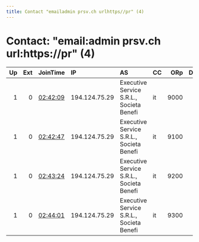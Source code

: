 ```yaml
---
title: Contact "emailadmin prsv.ch urlhttps//pr" (4)
---
```


# Contact: "email:admin prsv.ch url:https://pr" (4)

|   Up |   Ext | JoinTime                                                                                              | IP            | AS                                       | CC   |   ORp |   Dirp | OS    | Version   | Nickname   |   eFamMembers |
|-----:|------:|:------------------------------------------------------------------------------------------------------|:--------------|:-----------------------------------------|:-----|------:|-------:|:------|:----------|:-----------|--------------:|
|    1 |     0 | [02:42:09](https://nusenu.github.io/OrNetStats/w/relay/88E4F86CCC346FE95F3B23AE95668FE435167190.html) | 194.124.75.29 | Executive Service S.R.L., Societa Benefi | it   |  9000 |      0 | Linux | 0.4.7.13  | prsv       |            80 |
|    1 |     0 | [02:42:47](https://nusenu.github.io/OrNetStats/w/relay/45AD465ED723A7567A7AE02D31404797FD5244D7.html) | 194.124.75.29 | Executive Service S.R.L., Societa Benefi | it   |  9100 |      0 | Linux | 0.4.7.13  | prsv       |            80 |
|    1 |     0 | [02:43:24](https://nusenu.github.io/OrNetStats/w/relay/7A89F6DFF4342281A7A2B3D5D866F60F9AE07B1D.html) | 194.124.75.29 | Executive Service S.R.L., Societa Benefi | it   |  9200 |      0 | Linux | 0.4.7.13  | prsv       |            80 |
|    1 |     0 | [02:44:01](https://nusenu.github.io/OrNetStats/w/relay/2A485E1609D01889D481352108BAEB25E87521B1.html) | 194.124.75.29 | Executive Service S.R.L., Societa Benefi | it   |  9300 |      0 | Linux | 0.4.7.13  | prsv       |            80 |
